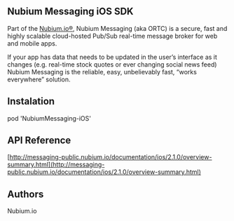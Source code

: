 ## Nubium Messaging iOS SDK
Part of the [Nubium.io®](http://messaging.nubium.io), Nubium Messaging (aka ORTC) is a secure, fast and highly scalable cloud-hosted Pub/Sub real-time message broker for web and mobile apps.

If your app has data that needs to be updated in the user’s interface as it changes (e.g. real-time stock quotes or ever changing social news feed) Nubium Messaging is the reliable, easy, unbelievably fast, “works everywhere” solution.

## Instalation

pod 'NubiumMessaging-iOS'

## API Reference
[http://messaging-public.nubium.io/documentation/ios/2.1.0/overview-summary.html](http://messaging-public.nubium.io/documentation/ios/2.1.0/overview-summary.html)

## Authors
Nubium.io

